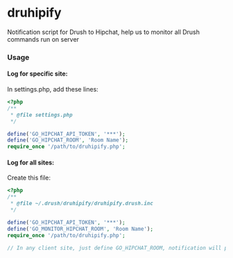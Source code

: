 druhipify
=========

Notification script for Drush to Hipchat, help us to monitor all Drush commands run on server


### Usage

#### Log for specific site:

In settings.php, add these lines:

```php
<?php
/**
 * @file settings.php
 */

define('GO_HIPCHAT_API_TOKEN', '***');
define('GO_HIPCHAT_ROOM', 'Room Name');
require_once '/path/to/druhipify.php';
```

#### Log for all sites:

Create this file:

```php
<?php
/**
 * @file ~/.drush/druhipify/druhipify.drush.inc
 */

define('GO_HIPCHAT_API_TOKEN', '***');
define('GO_MONITOR_HIPCHAT_ROOM', 'Room Name');
require_once '/path/to/druhipify.php';

// In any client site, just define GO_HIPCHAT_ROOM, notification will post to that room
```
